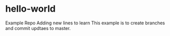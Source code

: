 # hello-world
Example Repo
Adding new lines to learn
This example is to create branches and commit updtaes to master.
